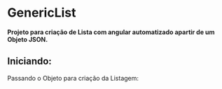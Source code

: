 # GenericList

**Projeto para criação de Lista com angular automatizado apartir de um Objeto JSON.**

## Iniciando:

Passando o Objeto para criação da Listagem:

